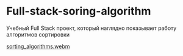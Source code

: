 # Full-stack-soring-algorithm
Учебный Full Stack проект, который наглядно показывает работу алгоритмов сортировки

[sorting_algorithms.webm](https://user-images.githubusercontent.com/53914414/180731193-85ebf9a3-84ce-40a3-9c7a-5230927ee382.webm)
